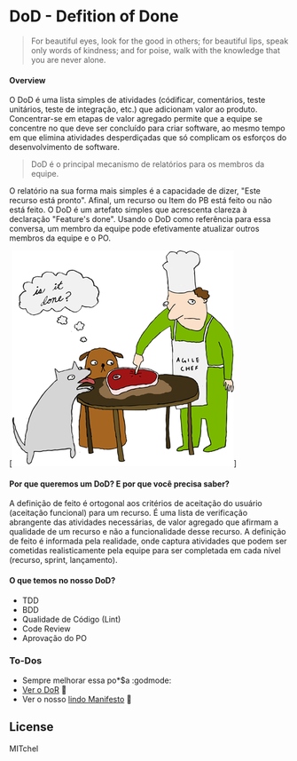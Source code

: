 # DoD - Defition of Done
> For beautiful eyes, look for the good in others; 
> for beautiful lips, speak only words of kindness; and for poise, 
> walk with the knowledge that you are never alone.

#### Overview
O DoD é uma lista simples de atividades (códificar, comentários, teste unitários, teste de integração, etc.) 
que adicionam valor ao produto. Concentrar-se em etapas de valor agregado permite que a equipe se concentre no que 
deve ser concluído para criar software, ao mesmo tempo em que elimina atividades desperdiçadas que só 
complicam os esforços do desenvolvimento de software.

 > DoD é o principal mecanismo de relatórios para os membros da equipe.

O relatório na sua forma mais simples é a capacidade de dizer, "Este recurso está pronto". 
Afinal, um recurso ou Item do PB está feito ou não está feito. O DoD é um artefato simples que acrescenta 
clareza à declaração "Feature's done". Usando o DoD como referência para essa conversa, um membro da equipe 
pode efetivamente atualizar outros membros da equipe e o PO.

[![N|Solid](../images/dod_image.png)]

#### Por que queremos um DoD? E por que você precisa saber?
A definição de feito é ortogonal aos critérios de aceitação do usuário (aceitação funcional) para um recurso. 
É uma lista de verificação abrangente das atividades necessárias, de valor agregado que afirmam a qualidade de 
um recurso e não a funcionalidade desse recurso. A definição de feito é informada pela realidade, 
onde captura atividades que podem ser cometidas realisticamente pela equipe para ser 
completada em cada nível (recurso, sprint, lançamento).

#### O que temos no nosso DoD?
 - TDD
 - BDD
 - Qualidade de Código (Lint)
 - Code Review
 - Aprovação do PO 


### To-Dos
 - Sempre melhorar essa po*$a :godmode:
 - [Ver o DoR](DoR.md) :anger:
 - Ver o nosso [lindo Manifesto](TEAM_MANIFESTO.md) :panda_face:

License
----

MITchel
